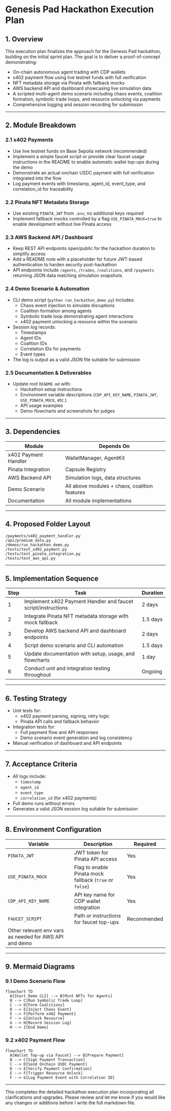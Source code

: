 # Genesis Pad Hackathon Execution Plan

## 1. Overview

This execution plan finalizes the approach for the Genesis Pad hackathon, building on the initial sprint plan. The goal is to deliver a proof-of-concept demonstrating:

- On-chain autonomous agent trading with CDP wallets
- x402 payment flow using live testnet funds with full verification
- NFT metadata storage via Pinata with fallback mocks
- AWS backend API and dashboard showcasing live simulation data
- A scripted multi-agent demo scenario including chaos events, coalition formation, symbolic trade loops, and resource unlocking via payments
- Comprehensive logging and session recording for submission

---

## 2. Module Breakdown

### 2.1 x402 Payments

- Use live testnet funds on Base Sepolia network (recommended)
- Implement a simple faucet script or provide clear faucet usage instructions in the README to enable automatic wallet top-ups during the demo
- Demonstrate an actual onchain USDC payment with full verification integrated into the flow
- Log payment events with timestamp, agent_id, event_type, and correlation_id for traceability

### 2.2 Pinata NFT Metadata Storage

- Use existing `PINATA_JWT` from `.env`; no additional keys required
- Implement fallback mocks controlled by a flag `USE_PINATA_MOCK=true` to enable development without live Pinata access

### 2.3 AWS Backend API / Dashboard

- Keep REST API endpoints open/public for the hackathon duration to simplify access
- Add a README note with a placeholder for future JWT-based authentication to harden security post-hackathon
- API endpoints include `/agents`, `/trades`, `/coalitions`, and `/payments` returning JSON data matching simulation snapshots

### 2.4 Demo Scenario & Automation

- CLI demo script (`python run_hackathon_demo.py`) includes:
  - Chaos event injection to simulate disruptions
  - Coalition formation among agents
  - Symbolic trade loop demonstrating agent interactions
  - x402 payment unlocking a resource within the scenario
- Session log records:
  - Timestamps
  - Agent IDs
  - Coalition IDs
  - Correlation IDs for payments
  - Event types
- The log is output as a valid JSON file suitable for submission

### 2.5 Documentation & Deliverables

- Update root `README.md` with:
  - Hackathon setup instructions
  - Environment variable descriptions (`CDP_API_KEY_NAME`, `PINATA_JWT`, `USE_PINATA_MOCK`, etc.)
  - API usage examples
  - Demo flowcharts and screenshots for judges

---

## 3. Dependencies

| Module               | Depends On                                    |
| -------------------- | --------------------------------------------- |
| x402 Payment Handler | WalletManager, AgentKit                       |
| Pinata Integration   | Capsule Registry                              |
| AWS Backend API      | Simulation logs, data structures              |
| Demo Scenario        | All above modules + chaos, coalition features |
| Documentation        | All module implementations                    |

---

## 4. Proposed Folder Layout

```
/payments/x402_payment_handler.py
/api/premium_data.py
/demos/run_hackathon_demo.py
/tests/test_x402_payment.py
/tests/test_pinata_integration.py
/tests/test_aws_api.py
```

---

## 5. Implementation Sequence

| Step | Task                                                          | Duration |
| ---- | ------------------------------------------------------------- | -------- |
| 1    | Implement x402 Payment Handler and faucet script/instructions | 2 days   |
| 2    | Integrate Pinata NFT metadata storage with mock fallback      | 1.5 days |
| 3    | Develop AWS backend API and dashboard endpoints               | 2 days   |
| 4    | Script demo scenario and CLI automation                       | 1.5 days |
| 5    | Update documentation with setup, usage, and flowcharts        | 1 day    |
| 6    | Conduct unit and integration testing throughout               | Ongoing  |

---

## 6. Testing Strategy

- Unit tests for:
  - x402 payment parsing, signing, retry logic
  - Pinata API calls and fallback behavior
- Integration tests for:
  - Full payment flow and API responses
  - Demo scenario event generation and log consistency
- Manual verification of dashboard and API endpoints

---

## 7. Acceptance Criteria

- All logs include:
  - `timestamp`
  - `agent_id`
  - `event_type`
  - `correlation_id` (for x402 payments)
- Full demo runs without errors
- Generates a valid JSON session log suitable for submission

---

## 8. Environment Configuration

| Variable                                               | Description                                             | Required    |
| ------------------------------------------------------ | ------------------------------------------------------- | ----------- |
| `PINATA_JWT`                                           | JWT token for Pinata API access                         | Yes         |
| `USE_PINATA_MOCK`                                      | Flag to enable Pinata mock fallback (`true` or `false`) | Yes         |
| `CDP_API_KEY_NAME`                                     | API key name for CDP wallet integration                 | Yes         |
| `FAUCET_SCRIPT`                                        | Path or instructions for faucet top-ups                 | Recommended |
| Other relevant env vars as needed for AWS API and demo |

---

## 9. Mermaid Diagrams

### 9.1 Demo Scenario Flow

```mermaid
flowchart TD
  A[Start Demo CLI] --> B[Mint NFTs for Agents]
  B --> C[Run Symbolic Trade Loop]
  C --> D[Form Coalitions]
  D --> E[Inject Chaos Event]
  E --> F[Perform x402 Payment]
  F --> G[Unlock Resource]
  G --> H[Record Session Log]
  H --> I[End Demo]
```

### 9.2 x402 Payment Flow

```mermaid
flowchart TD
  A[Wallet Top-up via Faucet] --> B[Prepare Payment]
  B --> C[Sign Payment Transaction]
  C --> D[Send Onchain USDC Payment]
  D --> E[Verify Payment Confirmation]
  E --> F[Trigger Resource Unlock]
  F --> G[Log Payment Event with Correlation ID]
```

---

This completes the detailed hackathon execution plan incorporating all clarifications and upgrades. Please review and let me know if you would like any changes or additions before I write the full markdown file.

